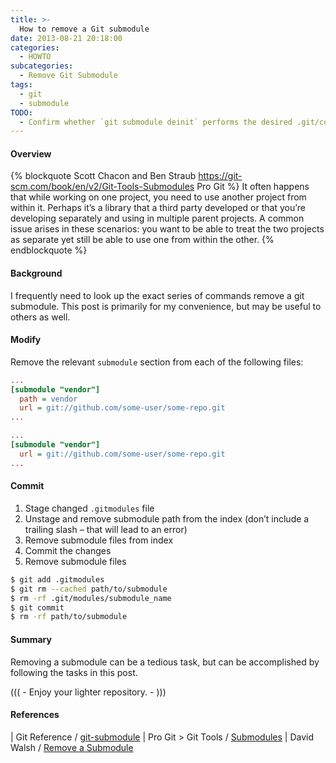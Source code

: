 ```yaml
---
title: >-
  How to remove a Git submodule
date: 2013-08-21 20:18:00
categories:
  - HOWTO
subcategories:
  - Remove Git Submodule
tags:
  - git
  - submodule
TODO:
  - Confirm whether `git submodule deinit` performs the desired .git/config edit?
---
```


#### Overview

{% blockquote Scott Chacon and Ben Straub https://git-scm.com/book/en/v2/Git-Tools-Submodules Pro Git %}
It often happens that while working on one project, you need to use another project from within it. Perhaps it’s a library that a third party developed or that you’re developing separately and using in multiple parent projects. A common issue arises in these scenarios: you want to be able to treat the two projects as separate yet still be able to use one from within the other.
{% endblockquote %}

#### Background

I frequently need to look up the exact series of commands remove a git submodule. This post is primarily for my convenience, but may be useful to others as well.

<!-- more -->

#### Modify

Remove the relevant `submodule` section from each of the following files:

```` ini .gitmodules
...
[submodule "vendor"]
  path = vendor
  url = git://github.com/some-user/some-repo.git
...
````

```` ini .git/config
...
[submodule "vendor"]
  url = git://github.com/some-user/some-repo.git
...
````

#### Commit

  1. Stage changed `.gitmodules` file
  1. Unstage and remove submodule path from the index (don’t include a trailing slash – that will lead to an error)
  1. Remove submodule files from index
  1. Commit the changes
  1. Remove submodule files

```` bash
$ git add .gitmodules
$ git rm --cached path/to/submodule
$ rm -rf .git/modules/submodule_name
$ git commit
$ rm -rf path/to/submodule
````

#### Summary

Removing a submodule can be a tedious task, but can be accomplished by following the tasks in this post.

((( <span class="fa fa-glass"> - Enjoy your lighter repository. - <span class="fa fa-music"> )))

#### References

<span class="fa fa-git-square"> | Git Reference / [git-submodule](https://git-scm.com/docs/git-submodule)
<span class="fa fa-git-square"> | Pro Git > Git Tools / [Submodules](https://git-scm.com/book/en/v2/Git-Tools-Submodules)
<span class="fa fa-external-link"> | David Walsh / [Remove a Submodule](https://davidwalsh.name/git-remove-submodule)
